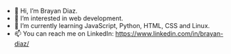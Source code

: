- 👋 Hi, I’m Brayan Diaz.
- 👀 I’m interested in web development.
- 🌱 I’m currently learning JavaScript, Python, HTML, CSS and Linux.
- 📫 You can reach me on LinkedIn: https://www.linkedin.com/in/brayan-diaz/
<!--- - 💞️ I’m looking to collaborate on ... --->



<!---
MrDarthHub/MrDarthHub is a ✨ special ✨ repository because its `README.md` (this file) appears on your GitHub profile.
You can click the Preview link to take a look at your changes.
--->
